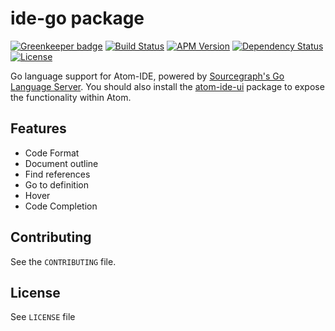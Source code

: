# ide-go package

[![Greenkeeper badge](https://badges.greenkeeper.io/ckaznocha/ide-go.svg)](https://greenkeeper.io/)
[![Build Status](https://travis-ci.org/ckaznocha/ide-go.svg?branch=master)](https://travis-ci.org/ckaznocha/ide-go)
[![APM Version](https://img.shields.io/apm/v/ide-go.svg)](https://atom.io/packages/ide-go)
[![Dependency Status](https://david-dm.org/ckaznocha/ide-go.svg)](https://david-dm.org/ckaznocha/ide-go)
[![License](http://img.shields.io/:license-mit-blue.svg)](http://ckaznocha.mit-license.org)

Go language support for Atom-IDE, powered by [Sourcegraph's Go Language Server](https://github.com/sourcegraph/go-langserver).
You should also install the [atom-ide-ui](https://atom.io/packages/atom-ide-ui) package to expose the functionality within Atom.

## Features

*   Code Format
*   Document outline
*   Find references
*   Go to definition
*   Hover
*   Code Completion

## Contributing

See the `CONTRIBUTING` file.

## License
See `LICENSE` file
